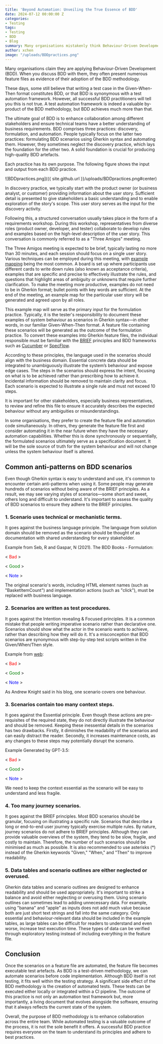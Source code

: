 ```yaml
---
title: 'Beyond Automation: Unveiling the True Essence of BDD'
date: 2024-07-12 00:00:00 Z
categories:
- Testing
tags:
- Testing
- BDD
- Blog
summary: Many organisations mistakenly think Behaviour-Driven Development (BDD) is simply about writing test cases in Given-When-Then format or using test automation frameworks. While automation is a valuable by-product, the true essence of BDD lies in enhancing team collaboration and understanding business requirements. BDD includes three practices- discovery, formulation, and automation, with the discovery phase being foundational. Adhering to best practices ensures that BDD scenarios are clear, focused, and valuable, ultimately creating living documentation that accurately reflects the system's behaviour.
author: xchen
image: "/uploads/BDDpractices.png"
---
```


Many organisations claim they are applying Behaviour-Driven Development (BDD). When you discuss BDD with them, they often present numerous feature files as evidence of their adoption of the BDD methodology.

These days, some still believe that writing a test case in the Given-When-Then format constitutes BDD, or that BDD is synonymous with a test automation framework. However, all successful BDD practitioners will tell you this is not true. A test automation framework is indeed a valuable by-product of the BDD methodology, but BDD achieves much more than that.

The ultimate goal of BDD is to enhance collaboration among different stakeholders and ensure technical teams have a better understanding of business requirements. BDD comprises three practices: discovery, formulation, and automation. People typically focus on the latter two practices: formulating BDD scenarios using Gherkin syntax and automating them. However, they sometimes neglect the discovery practice, which lays the foundation for the other two. A solid foundation is crucial for producing high-quality BDD artefacts.

Each practice has its own purpose. The following figure shows the input and output from each BDD practice.

![BDDpractices.png]({{ site.github.url }}/uploads/BDDpractices.png#center)

In discovery practice, we typically start with the product owner (or business analyst, or customer) providing information about the user story. Sufficient detail is presented to give stakeholders a basic understanding and to enable exploration of the story's scope. This user story serves as the input for the discovery activity.

Following this, a structured conversation usually takes place in the form of a requirements workshop. During this workshop, representatives from diverse roles (product owner, developer, and tester) collaborate to develop rules and examples based on the high-level description of the user story. This conversation is commonly referred to as a "Three Amigos" meeting.

The Three Amigos meeting is expected to be brief, typically lasting no more than 30 minutes, and each session should focus on a single user story. Various techniques can be employed during this meeting, with [example mapping](https://cucumber.io/blog/bdd/example-mapping-introduction/) being the most common. A board is set up where participants use different cards to write down rules (also known as acceptance criteria), examples that are specific and precise to effectively illustrate the rules, and questions that highlight areas of ambiguity or unknowns that require further clarification. To make the meeting more productive, examples do not need to be in Gherkin format; bullet points with key words are sufficient. At the end of the meeting, an example map for the particular user story will be generated and agreed upon by all roles.

This example map will serve as the primary input for the formulation practice. Typically, it is the tester's responsibility to document these examples of system behaviour as scenarios in Gherkin syntax—in other words, in our familiar Given-When-Then format. A feature file containing these scenarios will be generated as the outcome of the formulation practice. To convert these examples into Gherkin feature files, the individual responsible must be familiar with the [BRIEF](https://cucumber.io/blog/bdd/keep-your-scenarios-brief/) principles and BDD frameworks such as [Cucumber](https://cucumber.io/) or [SpecFlow](https://specflow.org/).

According to these principles, the language used in the scenarios should align with the business domain. Essential concrete data should be integrated to unambiguously illustrate the system’s behaviour and expose edge cases. The steps in the scenarios should express the intent, focusing on what is to be achieved rather than prescribing how to achieve it. Incidental information should be removed to maintain clarity and focus. Each scenario is expected to illustrate a single rule and must not exceed 10 steps.

It is important for other stakeholders, especially business representatives, to review and refine this file to ensure it accurately describes the expected behaviour without any ambiguities or misunderstandings.

In some organisations, they prefer to create the feature file and automation code simultaneously. In others, they generate the feature file first and consider automating it in the near future when they have the necessary automation capabilities. Whether this is done synchronously or sequentially, the formulated scenarios ultimately serve as a specification document. It will be the sole source of truth for the system behaviour and will not change unless the system behaviour itself is altered.

## **Common anti-patterns on BDD scenarios** 

Even though Gherkin syntax is easy to understand and use, it's common to encounter certain anti-patterns when using it. Some people may generate hundreds of scenarios without being aware of the BRIEF principles. As a result, we may see varying styles of scenarios—some short and sweet, others long and difficult to understand. It's important to assess the quality of BDD scenarios to ensure they adhere to the BRIEF principles.

### **1.	Scenario uses technical or mechanistic terms.**
It goes against the business language principle. The language from solution domain should be removed as the scenario should be thought of as documentation with shared understanding for every stakeholder. 

Example from Seb, R and Gaspar, N (2021). The BDD Books - Formulation: 

< <span style="color: red;">Bad</span> >

<script src="https://gist.github.com/XChenscottlogic/d57849240fca22d25eaf30b9c86b278e.js"></script>

< <span style="color: green;">Good</span> >

<script src="https://gist.github.com/XChenscottlogic/9e024be47f8bf62a856b28f740066a8d.js"></script>

< <span style="color: blue;">Note</span> >  

The original scenario's words, including HTML element names (such as "BasketItemCount") and implementation actions (such as "click"), must be replaced with business language. 

### **2.	Scenarios are written as test procedures.**
It goes against the Intention revealing & Focused principles. It is a common mistake that people writing imperative scenario rather than declarative one. Scenarios should show what the actor in the scenario wants to achieve, rather than describing how they will do it. It's a misconception that BDD scenarios are synonymous with step-by-step test scripts written in the Given/When/Then style. 

Example from [web](https://automationpanda.com/2017/01/30/bdd-101-writing-good-gherkin/):

< <span style="color: red;">Bad</span> >

<script src="https://gist.github.com/XChenscottlogic/596c439787de24aca757500688496299.js"></script>


< <span style="color: green;">Good</span> >

<script src="https://gist.github.com/XChenscottlogic/7f07f3b18197bd348cd56b939670924e.js"></script>

< <span style="color: blue;">Note</span> >  

As Andrew Knight said in his blog, one scenario covers one behaviour. 

### **3.	Scenarios contain too many context steps.**
It goes against the Essential principle. Even though these actions are pre-requisites of the required state, they do not directly illustrate the behaviour and should be removed. Keeping these inessential details in the scenarios has two drawbacks. Firstly, it diminishes the readability of the scenarios and can easily distract the reader. Secondly, it increases maintenance costs, as any changes to these steps may potentially disrupt the scenario. 

Example Generated by GPT-3.5:

< <span style="color: red;">Bad</span> >

<script src="https://gist.github.com/XChenscottlogic/19836db3dd1074f8b9fecfbda56f2bfa.js"></script>

< <span style="color: green;">Good</span> >

<script src="https://gist.github.com/XChenscottlogic/93057f8995af154d6e6f65ab0bf8af18.js"></script>

< <span style="color: blue;">Note</span> >  

We need to keep the context essential as the scenario will be easy to understand and less fragile. 

### **4.	Too many journey scenarios.**
It goes against the BRIEF principles. Most BDD scenarios should be granular, focusing on illustrating a specific rule. Scenarios that describe a long or end-to-end user journey typically exercise multiple rules. By nature, journey scenarios do not adhere to BRIEF principles. Although they can provide valuable overviews of the system, they tend to be slow, fragile, and costly to maintain. Therefore, the number of such scenarios should be minimised as much as possible. It is also recommended to use asterisks (*) instead of the Gherkin keywords "Given," "When," and "Then" to improve readability.

### **5.	Data tables and scenario outlines are either neglected or overused.**
Gherkin data tables and scenario outlines are designed to enhance readability and should be used appropriately. It's important to strike a balance and avoid either neglecting or overusing them. Using scenario outlines can sometimes lead to adding unnecessary data. For example, using "banana" and "apple" as inputs does not add much value because both are just short text strings and fall into the same category. Only essential and behaviour-relevant data should be included in the example tables, as large tables can be difficult for readers to understand and even worse, increase test execution time. These types of data can be verified through exploratory testing instead of including everything in the feature file.

## **Conclusion**

Once the scenarios on a feature file are automated, the feature file becomes executable test artefacts. As BDD is a test-driven methodology, we can automate scenarios before code implementation. Although BDD itself is not testing, it fits well within the testing strategy. A significant side effect of the BDD methodology is the creation of automated tests. These tests can be executed either locally or integrated within a CI pipeline. The outcome of this practice is not only an automation test framework but, more importantly, a living document that evolves alongside the software, ensuring that it always reflects the current state of the system.

Overall, the purpose of BDD methodology is to enhance collaboration across the entire team. While automated testing is a valuable outcome of the process, it is not the sole benefit it offers. A successful BDD practice requires everyone on the team to understand its principles and adhere to best practices.



